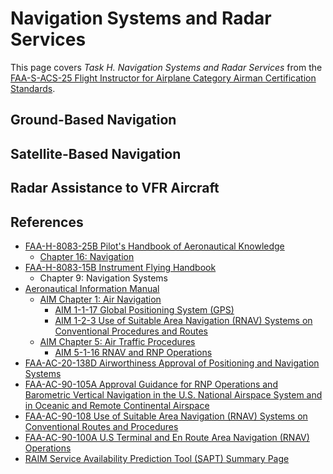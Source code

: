 # Navigation Systems and Radar Services

This page covers *Task H. Navigation Systems and Radar Services* from the [FAA-S-ACS-25 Flight Instructor for Airplane Category Airman Certification Standards](https://www.faa.gov/training_testing/testing/acs/cfi_airplane_acs_25.pdf).

## Ground-Based Navigation

<!--@include: ./docs/src/includes/ground-based-navigation.md | shift:2-->

## Satellite-Based Navigation

<!--@include: ./docs/src/includes/satellite-based-navigation.md | shift:2-->

## Radar Assistance to VFR Aircraft

<!--@include: ./docs/src/includes/radar-services.md-->

## References

* [FAA-H-8083-25B Pilot's Handbook of Aeronautical Knowledge](https://www.faa.gov/regulations_policies/handbooks_manuals/aviation/phak)
  * [Chapter 16: Navigation](https://www.faa.gov/sites/faa.gov/files/regulations_policies/handbooks_manuals/aviation/phak/18_phak_ch16.pdf)
* [FAA-H-8083-15B Instrument Flying Handbook](https://www.faa.gov/sites/faa.gov/files/regulations_policies/handbooks_manuals/aviation/FAA-H-8083-15B.pdf)
  * Chapter 9: Navigation Systems
* [Aeronautical Information Manual](https://www.faa.gov/air_traffic/publications/atpubs/aim_html/)
  * [AIM Chapter 1: Air Navigation](https://www.faa.gov/air_traffic/publications/atpubs/aim_html/chap_1.html)
    * [AIM 1-1-17 Global Positioning System (GPS)](https://www.faa.gov/air_traffic/publications/atpubs/aim_html/chap1_section_1.html#$paragraph1-1-17)
    * [AIM 1-2-3 Use of Suitable Area Navigation (RNAV) Systems on Conventional Procedures and Routes](https://www.faa.gov/air_traffic/publications/atpubs/aim_html/chap1_section_2.html#$paragraph1-2-3)
  * [AIM Chapter 5: Air Traffic Procedures](https://www.faa.gov/air_traffic/publications/atpubs/aim_html/chap_5.html)
    * [AIM 5-1-16 RNAV and RNP Operations](https://www.faa.gov/air_traffic/publications/atpubs/aim_html/chap5_section_1.html#$paragraph5-1-16)
* [FAA-AC-20-138D Airworthiness Approval of Positioning and Navigation Systems](https://www.faa.gov/documentLibrary/media/Advisory_Circular/AC_20-138D_with_Change_1__2.pdf)
* [FAA-AC-90-105A Approval Guidance for RNP Operations and Barometric Vertical Navigation in the U.S. National Airspace System and in Oceanic and Remote Continental Airspace](https://www.faa.gov/documentLibrary/media/Advisory_Circular/AC_90-105A_Ed_Update_2.pdf)
* [FAA-AC-90-108 Use of Suitable Area Navigation (RNAV) Systems on Conventional Routes and Procedures](https://www.faa.gov/documentLibrary/media/Advisory_Circular/AC_90-108_CHG_1.pdf)
* [FAA-AC-90-100A U.S Terminal and En Route Area Navigation (RNAV) Operations](https://www.faa.gov/regulations_policies/advisory_circulars/index.cfm/go/document.information/documentID/73482)
* [RAIM Service Availability Prediction Tool (SAPT) Summary Page](https://sapt.faa.gov/default.php)

